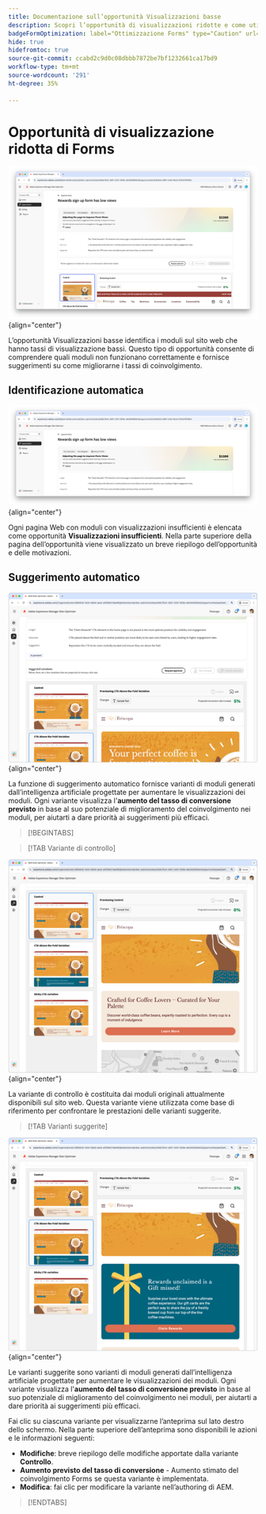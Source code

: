 ```yaml
---
title: Documentazione sull’opportunità Visualizzazioni basse
description: Scopri l’opportunità di visualizzazioni ridotte e come utilizzarla per migliorare il coinvolgimento con i moduli sul tuo sito web.
badgeFormOptimization: label="Ottimizzazione Forms" type="Caution" url="../../opportunity-types/form-optimization.md" tooltip="Ottimizzazione Forms"
hide: true
hidefromtoc: true
source-git-commit: ccabd2c9d0c08dbbb7872be7bf1232661ca17bd9
workflow-type: tm+mt
source-wordcount: '291'
ht-degree: 35%

---
```



# Opportunità di visualizzazione ridotta di Forms

![Opportunità Visualizzazioni basse](./assets/low-views/hero.png){align="center"}

L’opportunità Visualizzazioni basse identifica i moduli sul sito web che hanno tassi di visualizzazione bassi. Questo tipo di opportunità consente di comprendere quali moduli non funzionano correttamente e fornisce suggerimenti su come migliorarne i tassi di coinvolgimento.

## Identificazione automatica

![Identificazione automatica di visualizzazioni basse](./assets/low-views/auto-identify.png){align="center"}

Ogni pagina Web con moduli con visualizzazioni insufficienti è elencata come opportunità **Visualizzazioni insufficienti**. Nella parte superiore della pagina dell’opportunità viene visualizzato un breve riepilogo dell’opportunità e delle motivazioni.

## Suggerimento automatico

![Suggerimenti automatici per visualizzazioni basse](./assets/low-views/auto-suggest.png){align="center"}

La funzione di suggerimento automatico fornisce varianti di moduli generati dall’intelligenza artificiale progettate per aumentare le visualizzazioni dei moduli. Ogni variante visualizza l&#39;**aumento del tasso di conversione previsto** in base al suo potenziale di miglioramento del coinvolgimento nei moduli, per aiutarti a dare priorità ai suggerimenti più efficaci.

>[!BEGINTABS]

>[!TAB Variante di controllo]

![Varianti di controllo](./assets/low-views/control-variation.png){align="center"}

La variante di controllo è costituita dai moduli originali attualmente disponibili sul sito web. Questa variante viene utilizzata come base di riferimento per confrontare le prestazioni delle varianti suggerite.

>[!TAB Varianti suggerite]

![Varianti suggerite](./assets/low-views/suggested-variations.png){align="center"}

Le varianti suggerite sono varianti di moduli generati dall’intelligenza artificiale progettate per aumentare le visualizzazioni dei moduli. Ogni variante visualizza l&#39;**aumento del tasso di conversione previsto** in base al suo potenziale di miglioramento del coinvolgimento nei moduli, per aiutarti a dare priorità ai suggerimenti più efficaci.

Fai clic su ciascuna variante per visualizzarne l’anteprima sul lato destro dello schermo. Nella parte superiore dell’anteprima sono disponibili le azioni e le informazioni seguenti:

* **Modifiche**: breve riepilogo delle modifiche apportate dalla variante **Controllo**.
* **Aumento previsto del tasso di conversione** - Aumento stimato del coinvolgimento Forms se questa variante è implementata.
* **Modifica**: fai clic per modificare la variante nell’authoring di AEM.

>[!ENDTABS]

<!-- 

## Auto-optimize

[!BADGE Ultimate]{type=Positive tooltip="Ultimate"}

![Auto-optimize low views](./assets/low-views/auto-optimize.png){align="center"}

Sites Optimizer Ultimate adds the ability to deploy auto-optimization for the issues found by the low views opportunity.

>[!BEGINTABS]

>[!TAB Test multiple]


>[!TAB Publish selected]

{{auto-optimize-deploy-optimization-slack}}

>[!TAB Request approval]

{{auto-optimize-request-approval}}

>[!ENDTABS]

-->


